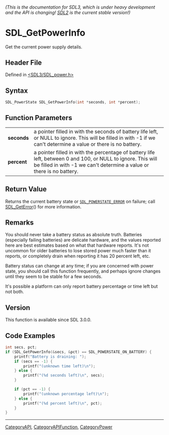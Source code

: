 ###### (This is the documentation for SDL3, which is under heavy development and the API is changing! [SDL2](https://wiki.libsdl.org/SDL2/) is the current stable version!)
# SDL_GetPowerInfo

Get the current power supply details.

## Header File

Defined in [<SDL3/SDL_power.h>](https://github.com/libsdl-org/SDL/blob/main/include/SDL3/SDL_power.h)

## Syntax

```c
SDL_PowerState SDL_GetPowerInfo(int *seconds, int *percent);

```

## Function Parameters

|                 |                                                                                                                                                                                       |
| --------------- | ------------------------------------------------------------------------------------------------------------------------------------------------------------------------------------- |
| **seconds**     | a pointer filled in with the seconds of battery life left, or NULL to ignore. This will be filled in with -1 if we can't determine a value or there is no battery.                    |
| **percent**     | a pointer filled in with the percentage of battery life left, between 0 and 100, or NULL to ignore. This will be filled in with -1 we can't determine a value or there is no battery. |

## Return Value

Returns the current battery state or
[`SDL_POWERSTATE_ERROR`](SDL_POWERSTATE_ERROR) on failure; call
[SDL_GetError](SDL_GetError)() for more information.

## Remarks

You should never take a battery status as absolute truth. Batteries
(especially failing batteries) are delicate hardware, and the values
reported here are best estimates based on what that hardware reports. It's
not uncommon for older batteries to lose stored power much faster than it
reports, or completely drain when reporting it has 20 percent left, etc.

Battery status can change at any time; if you are concerned with power
state, you should call this function frequently, and perhaps ignore changes
until they seem to be stable for a few seconds.

It's possible a platform can only report battery percentage or time left
but not both.

## Version

This function is available since SDL 3.0.0.

## Code Examples

```c++
int secs, pct;
if (SDL_GetPowerInfo(&secs, &pct) == SDL_POWERSTATE_ON_BATTERY) {
    printf("Battery is draining: ");
    if (secs == -1) {
        printf("(unknown time left)\n");
    } else {
        printf("(%d seconds left)\n", secs);
    }

    if (pct == -1) {
        printf("(unknown percentage left)\n");
    } else {
        printf("(%d percent left)\n", pct);
    }
}
```

----
[CategoryAPI](CategoryAPI), [CategoryAPIFunction](CategoryAPIFunction), [CategoryPower](CategoryPower)


